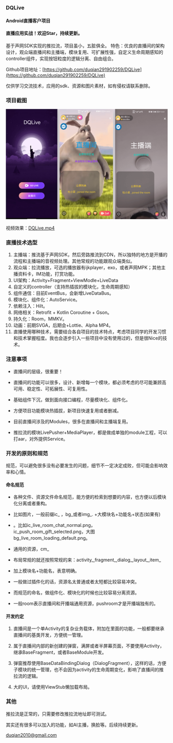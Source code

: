 ### DQLive

#### Android直播客户项目

#### 直播应用实战！欢迎Star，持续更新。


基于声网SDK实现的推拉流，项目虽小，五脏俱全。
特色：优良的直播间的架构设计，观众端直播间和主播端，模块复用、可扩展性强，自定义生命周期感知的controller组件，实现按钮粒度的逻辑分离、自由组合。

Github项目地址：[https://github.com/duqian291902259/DQLive](https://github.com/duqian291902259/DQLive)

仅供学习交流技术，应用的sdk、资源和图片素材，如有侵权请联系删除。

### 项目截图
![DQLive_Main.png](https://github.com/duqian291902259/DQLive/blob/main/screenshot/DQLive_Main.png)

视频效果：[DQLive.mp4](https://github.com/duqian291902259/DQLive/blob/main/screenshot/DQLive.mp4)

### 直播技术选型

1. 主播端：推流基于声网SDK，然后旁路推流到CDN，所以独特的地方是开播的流程和主播端的音视频处理。其他常规的功能跟观众端类似。
1. 观众端：拉流播放，可选的播放器有ijkplayer，exo，或者声网MPK；其他主播资料卡，IM功能，打赏功能。
1. UI架构：Activity+Fragment+ViewModle+LiveData
1. 自定义的controller（支持热插拔的模块化，生命周期感知）
1. 组件通信：目前EventBus，会新增LiveDataBus。 
1. 模块化、组件化：AutoService。 
1. 依赖注入：Hilt。 
1. 网络相关：Retrofit + Kotlin Coroutine + Gson。 
1. 持久化：Room，MMKV。 
1. 动画：前期SVGA，后期会+Lottie、Alpha MP4。
1. 直播使用哪种技术，需要结合各自项目的技术特点，考虑项目同学的开发习惯和技术掌握程度。我也会逐步引入一些项目中没有使用过的，但是很Nice的技术。

### 注意事项

* 直播间的层级，很重要！

* 直播间的功能可以很多，设计、新增每一个模块，都必须考虑的尽可能兼顾高可用、稳定性、可拓展性、可复用性。

* 基础组件下沉，做到面向接口编程，尽量模块化、组件化。

* 方便项目功能模块热插拔，新项目快速复用或者删减。 

* 目前直播间涉及的Modules，很多在直播间和主播端复用。

* 推拉流的模块LivePusher+MediaPlayer，都是做成单独的module工程，可以打aar，对外提供Service。

### 开发的原则和规范

规范，可以避免很多没有必要发生的问题，细节不一定决定成败，但可能会影响效率和心情。

#### 命名规范

* 各种文件、资源文件命名规范，能方便的检索到想要的内容，也方便以后模块化分离或者重构。

*  比如图片，一般前缀ic_ ，bg_或者img_. +大模块名+功能名+状态(如果有)
* 。比如ic_live_room_chat_normal.png，ic_push_room_gift_selected.png，大图bg_live_room_loading_default.png。

* 通用的资源，cm_
* 布局常规的就还按照常规的来：activity_,fragment_,dialog_,layout_,item_

* 加上模块名+功能名，表意明确。

* 一般做过插件化的话，资源名太普通或者太短都比较容易冲突。

* 而规范的命名，做组件化、模块化的时候也比较容易分离资源。

* 一般room表示直播间和开播端通用资源，pushroom才是开播端独有的。


#### 开发约定

1. 直播间是一个单Activity的复杂业务载体，附加在里面的功能，一般都要继承直播间的基类开发，方便统一管理。

1. 属于直播间内部的新创建的弹窗，满屏或者半屏幕页面，不要使用Activity，继承BaseFragment，或者BaseModule开发。

1. 弹窗推荐使用BaseDataBindingDialog（DialogFragment），这样的话，方便子模块的统一管理，也不会因为activity的生命周期变化，影响了直播间的推拉流的逻辑。

1. 大的UI，请使用ViewStub懒加载布局。

### 其他
推拉流是正常的，只需要修改推拉流地址即可测试。

其实还有很多可以加入的功能，如AI主播，换脸等。后续持续更新。

duqian2010@gmail.com
